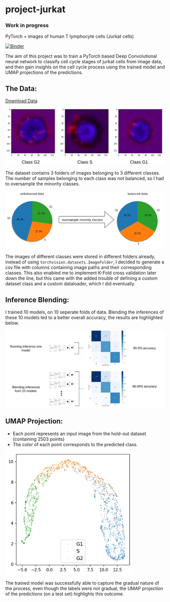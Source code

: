 # project-jurkat
### Work in progress
PyTorch + images of human T lymphocyte cells (Jurkat cells)

[![Binder](https://camo.githubusercontent.com/bfeb5472ee3df9b7c63ea3b260dc0c679be90b97/68747470733a2f2f696d672e736869656c64732e696f2f62616467652f72656e6465722d6e627669657765722d6f72616e67652e7376673f636f6c6f72423d66333736323626636f6c6f72413d346434643464)](https://nbviewer.jupyter.org/github/Mainakdeb/project-jurkat/)


The aim of this project was to train a PyTorch based Deep Convolutional neural network to classify cell cycle stages of jurkat cells from image data, and then gain insights on the cell cycle process using the trained model and UMAP projections of the predictions.

## The Data:
[Download Data](https://bbbc.broadinstitute.org/BBBC048)

<img src="images/jurkat_classes.png" width=500 />

The dataset contains 3 folders of images belonging to 3 different classes. The number of samples belonging to each class was not balanced, so I had to oversample the minority classes.

<img src="images/pie_combined.png" width=500 />


The images of different classes were stored in different folders already, instead of using ```torchvision.datasets.ImageFolder```, I decided to generate a csv file with columns containing image paths and their corresponding classes. This also enabled me to implement K-Fold cross validation later down the line, but this came with the added trouble of defining a custom dataset class and a custom dataloader, which I did eventually.

## Inference Blending:
I trained 10 models, on 10 seperate folds of data. Blending the inferences of these 10 models led to a better overall accuracy, the results are highlighted below. 

<img src="images/conf_matrix_1.png" width=600 />


## UMAP Projection:

* Each point represents an input image from the hold-out dataset (containing 2503 points)
* The color of each point corresponds to the predicted class.

<img src="images/umap_1.png" width=400 />

The trained model was successfully able to capture the gradual nature of the process, even though the labels were not gradual, the UMAP projection of the predictions (on a test set) highlights this outcome.







